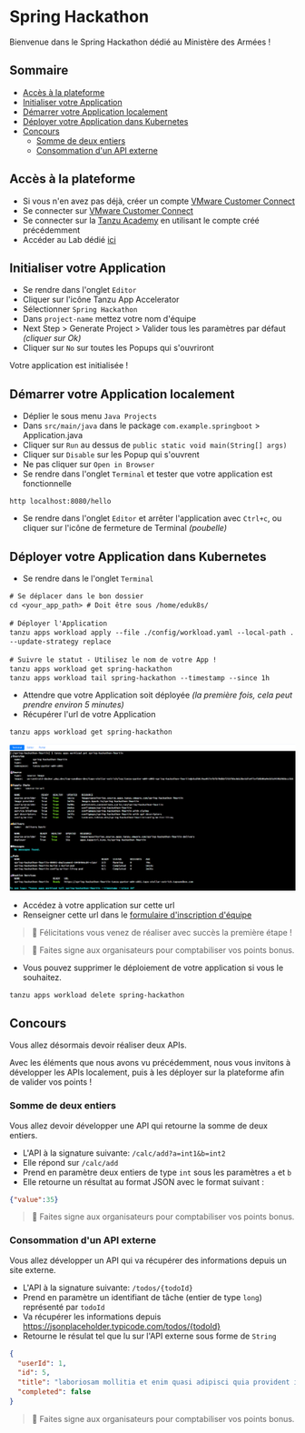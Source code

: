 # Spring Hackathon

Bienvenue dans le Spring Hackathon dédié au Ministère des Armées !

## Sommaire

<!-- TOC -->
* [Accès à la plateforme](#accès-à-la-plateforme)
* [Initialiser votre Application](#initialiser-votre-application)
* [Démarrer votre Application localement](#démarrer-votre-application-localement)
* [Déployer votre Application dans Kubernetes](#déployer-votre-application-dans-kubernetes)
* [Concours](#concours)
  * [Somme de deux entiers](#somme-de-deux-entiers)
  * [Consommation d'un API externe](#consommation-dun-api-externe)
<!-- TOC -->

## Accès à la plateforme

* Si vous n'en avez pas déjà, créer un compte [VMware Customer Connect](https://customerconnect.vmware.com/account-registration)
* Se connecter sur [VMware Customer Connect](https://customerconnect.vmware.com/login)
* Se connecter sur la [Tanzu Academy](https://tanzu.academy/) en utilisant le compte créé précédemment
* Accéder au Lab dédié [ici](https://tanzu.academy/guides/tap-freeform)

## Initialiser votre Application

* Se rendre dans l'onglet `Editor`
* Cliquer sur l'icône Tanzu App Accelerator
* Sélectionner `Spring Hackathon`
* Dans `project-name` mettez votre nom d'équipe
* Next Step > Generate Project > Valider tous les paramètres par défaut _(cliquer sur Ok)_
* Cliquer sur `No` sur toutes les Popups qui s'ouvriront

Votre application est initialisée !

## Démarrer votre Application localement

* Déplier le sous menu `Java Projects`
* Dans `src/main/java` dans le package `com.example.springboot` > Application.java
* Cliquer sur `Run` au dessus de `public static void main(String[] args)`
* Cliquer sur `Disable` sur les Popup qui s'ouvrent
* Ne pas cliquer sur `Open in Browser`
* Se rendre dans l'onglet `Terminal` et tester que votre application est fonctionnelle

```shell
http localhost:8080/hello
```

* Se rendre dans l'onglet `Editor` et arrêter l'application avec `Ctrl+c`, ou cliquer sur l'icône de fermeture de Terminal _(poubelle)_

## Déployer votre Application dans Kubernetes

* Se rendre dans le l'onglet `Terminal`

```shell
# Se déplacer dans le bon dossier
cd <your_app_path> # Doit être sous /home/eduk8s/

# Déployer l'Application
tanzu apps workload apply --file ./config/workload.yaml --local-path . --update-strategy replace

# Suivre le statut - Utilisez le nom de votre App !
tanzu apps workload get spring-hackathon
tanzu apps workload tail spring-hackathon --timestamp --since 1h
```

* Attendre que votre Application soit déployée _(la première fois, cela peut prendre environ 5 minutes)_
* Récupérer l'url de votre Application

```shell
tanzu apps workload get spring-hackathon
```
![status.png](doc/status.png)

* Accédez à votre application sur cette url
* Renseigner cette url dans le [formulaire d'inscription d'équipe](https://docs.google.com/forms/d/e/1FAIpQLSdSvywAeJG8FpwL8718BDbUp8AsIzyQY_j9WaNa5r2emm9UqQ/viewform)

> 🚀 Félicitations vous venez de réaliser avec succès la première étape !

> 🎁 Faites signe aux organisateurs pour comptabiliser vos points bonus.

* Vous pouvez supprimer le déploiement de votre application si vous le souhaitez.

```shell
tanzu apps workload delete spring-hackathon
```

## Concours

Vous allez désormais devoir réaliser deux APIs.

Avec les éléments que nous avons vu précédemment, nous vous invitons à développer les APIs localement, puis à les déployer sur la plateforme afin de valider vos points !

### Somme de deux entiers

Vous allez devoir développer une API qui retourne la somme de deux entiers.

* L'API à la signature suivante: `/calc/add?a=int1&b=int2`
* Elle répond sur `/calc/add`
* Prend en paramètre deux entiers de type `int` sous les paramètres `a` et `b`
* Elle retourne un résultat au format JSON avec le format suivant :

```json
{"value":35}
```

> 🎁 Faites signe aux organisateurs pour comptabiliser vos points bonus.

### Consommation d'un API externe

Vous allez développer un API qui va récupérer des informations depuis un site externe.

* L'API à la signature suivante: `/todos/{todoId}`
* Prend en paramètre un identifiant de tâche (entier de type `long`) représenté par `todoId`
* Va récupérer les informations depuis https://jsonplaceholder.typicode.com/todos/{todoId}
* Retourne le résulat tel que lu sur l'API externe sous forme de `String`

```json
{
  "userId": 1,
  "id": 5,
  "title": "laboriosam mollitia et enim quasi adipisci quia provident illum",
  "completed": false
}
```

> 🎁 Faites signe aux organisateurs pour comptabiliser vos points bonus.
